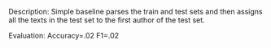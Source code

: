 Description: Simple baseline parses the train and test sets and then assigns all the texts in the test set to the first author of the test set. 

Evaluation: Accuracy=.02 F1=.02
